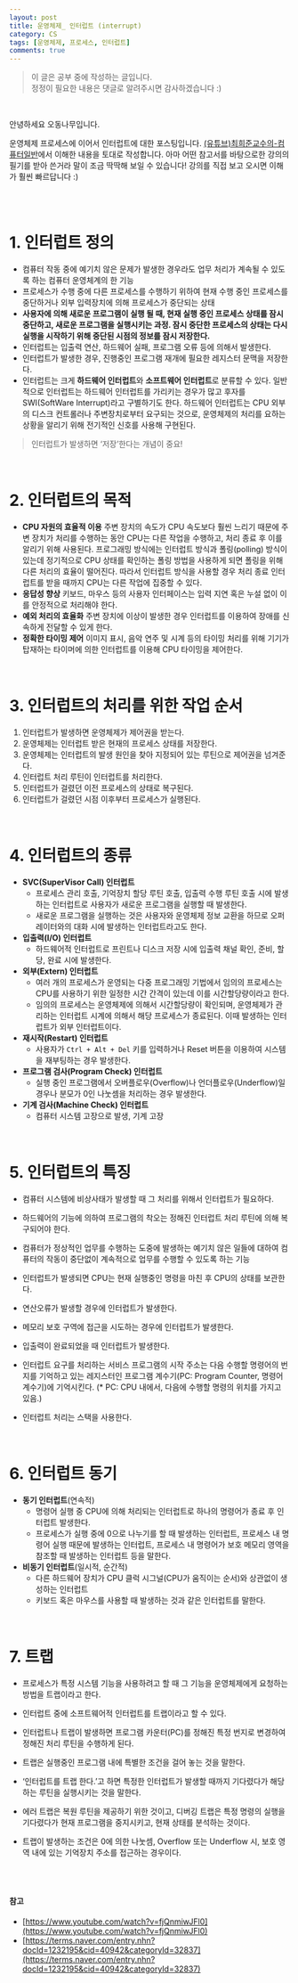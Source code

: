 ```yaml
---
layout: post
title: 운영체제_ 인터럽트 (interrupt)
category: CS
tags: [운영체제, 프로세스, 인터럽트]
comments: true
---
```

>이 글은 공부 중에 작성하는 글입니다.            
>정정이 필요한 내용은 댓글로 알려주시면 감사하겠습니다 :)

<br>

안녕하세요 오동나무입니다.  <br>

운영체제 프로세스에 이어서 인터럽트에 대한 포스팅입니다. [(유튜브)최희준교수의-컴퓨터일반](https://www.youtube.com/watch?v=fjQnmiwJFl0)에서 이해한 내용을 토대로 작성합니다. 아마 어떤 참고서를 바탕으로한 강의의 필기를 받아 쓴거라 말이 조금 딱딱해 보일 수 있습니다! 강의를 직접 보고 오시면 이해가 훨씬 빠르답니다 :)

<br>
<br>

# 1. 인터럽트 정의
* 컴퓨터 작동 중에 예기치 않은 문제가 발생한 경우라도 업무 처리가 계속될 수 있도록 하는 컴퓨터 운영체계의 한 기능
* 프로세스가 수행 중에 다른 프로세스를 수행하기 위하여 현재 수행 중인 프로세스를 중단하거나 외부 입력장치에 의해 프로세스가 중단되는 상태
* **사용자에 의해 새로운 프로그램이 실행 될 때, 현재 실행 중인 프로세스 상태를 잠시 중단하고, 새로운 프로그램을 실행시키는 과정. 잠시 중단한 프로세스의 상태는 다시 실행을  시작하기 위해 중단된 시점의 정보를 잠시 저장한다.**
* 인터럽트는 입출력 연산, 하드웨어 실패, 프로그램 오류 등에 의해서 발생한다.
* 인터럽트가 발생한 경우, 진행중인 프로그램 재개에 필요한 레지스터 문맥을 저장한다.
* 인터럽트는 크게 **하드웨어 인터럽트**와 **소프트웨어 인터럽트**로 분류할 수 있다. 일반적으로 인터럽트는 하드웨어 인터럽트를 가리키는 경우가 많고 후자를 SWI(SoftWare Interrupt)라고 구별하기도 한다. 하드웨어 인터럽트는 CPU 외부의 디스크 컨트롤러나 주변장치로부터 요구되는 것으로, 운영체제의 처리를 요하는 상황을 알리기 위해 전기적인 신호를 사용해 구현된다.

>인터럽트가 발생하면 ‘저장’한다는 개념이 중요!

<br>

# 2. 인터럽트의 목적
- **CPU 자원의 효율적 이용**
주변 장치의 속도가 CPU 속도보다 훨씬 느리기 때문에 주변 장치가 처리를 수행하는 동안 CPU는 다른 작업을 수행하고, 처리 종료 후 이를 알리기 위해 사용된다. 프로그래밍 방식에는 인터럽트 방식과 폴링(polling) 방식이 있는데 정기적으로 CPU 상태를 확인하는 폴링 방법을 사용하게 되면 폴링을 위해 다른 처리의 효율이 떨어진다. 따라서 인터럽트 방식을 사용할 경우 처리 종료 인터럽트를 받을 때까지 CPU는 다른 작업에 집중할 수 있다.
- **응답성 향상**
키보드, 마우스 등의 사용자 인터페이스는 입력 지연 혹은 누설 없이 이를 안정적으로 처리해야 한다.
- **예외 처리의 효율화**
 주변 장치에 이상이 발생한 경우 인터럽트를 이용하여 장애를 신속하게 전달할 수 있게 한다.
- **정확한 타이밍 제어**
 이미지 표시, 음악 연주 및 시계 등의 타이밍 처리를 위해 기기가 탑재하는 타이머에 의한 인터럽트를 이용해 CPU 타이밍을 제어한다.

<br>

# 3. 인터럽트의 처리를 위한 작업 순서
1. 인터럽트가 발생하면 운영체제가 제어권을 받는다.
2. 운영체제는 인터럽트 받은 현재의 프로세스 상태를 저장한다.
3. 운영체제는 인터럽트의 발생 원인을 찾아 지정되어 있는 루틴으로 제어권을 넘겨준다.
4. 인터럽트 처리 루틴이 인터럽트를 처리한다.
5. 인터럽트가 걸렸던 이전 프로세스의 상태로 복구된다.
6. 인터럽트가 걸렸던 시점 이후부터 프로세스가 실행된다.

<br>

# 4. 인터럽트의 종류
* **SVC(SuperVisor Call) 인터럽트**
    * 프로세스 관리 호출, 기억장치 할당 루틴 호출, 입출력 수행 루틴 호출 시에 발생하는 인터럽트로 사용자가 새로운 프로그램을 실행할 때 발생한다.
    * 새로운 프로그램을 실행하는 것은 사용자와 운영체제 정보 교환을 하므로 오퍼레이터와의 대화 시에 발생하는 인터럽트라고도 한다.
* **입출력(I/O) 인터럽트**
    * 하드웨어적 인터럽트로 프린트나 디스크 저장 시에 입출력 채널 확인, 준비, 할당, 완료 시에 발생한다.
* **외부(Extern) 인터럽트**
    * 여러 개의 프로세스가 운영되는 다중 프로그래밍 기법에서 임의의 프로세스는  CPU를 사용하기 위한 일정한 시간 간격이 있는데 이를 시간할당량이라고 한다.
    * 임의의 프로세스는 운영체제에 의해서 시간할당량이 확인되며, 운영체제가 관리하는 인터럽트 시계에 의해서 해당 프로세스가 종료된다. 이때 발생하는 인터럽트가 외부 인터럽트이다.
* **재시작(Restart) 인터럽트**
    * 사용자가 `Ctrl + Alt + Del` 키를 입력하거나 Reset 버튼을 이용하여 시스템을 재부팅하는 경우 발생한다.
* **프로그램 검사(Program Check) 인터럽트**
    * 실행 중인 프로그램에서 오버플로우(Overflow)나 언더플로우(Underflow)일 경우나 분모가 0인 나눗셈을 처리하는 경우 발생한다.
* **기계  검사(Machine Check)  인터럽트**
    * 컴퓨터 시스템 고장으로 발생, 기계 고장

<br>

# 5. 인터럽트의 특징
* 컴퓨터 시스템에 비상사태가 발생할 때 그 처리를 위해서 인터럽트가 필요하다.
* 하드웨어의 기능에 의하여 프로그램의 착오는 정해진 인터럽트 처리 루틴에 의해 복구되어야 한다.
* 컴퓨터가 정상적인 업무를 수행하는 도중에 발생하는 예기치 않은 일들에 대하여 컴퓨터의 작동이 중단없이 계속적으로 업무를 수행할 수 있도록 하는 기능
* 인터럽트가 발생되면 CPU는 현재 실행중인 명령을 마친 후  CPU의 상태를 보관한다.
* 연산오류가 발생할 경우에 인터럽트가 발생한다.
* 메모리 보호 구역에 접근을 시도하는 경우에 인터럽트가 발생한다.
* 입출력이 완료되었을 때 인터럽트가 발생한다.
* 인터럽트 요구를 처리하는 서비스 프로그램의 시작 주소는 다음 수행할 명령어의  번지를 기억하고 있는 레지스터인 프로그램 계수기(PC: Program Counter, 명령어 계수기)에 기억시킨다.
            (* PC: CPU 내에서, 다음에 수행할 명령의 위치를  가지고 있음.)

* 인터럽트 처리는 스택을 사용한다.

<br>

# 6. 인터럽트 동기
* **동기 인터럽트**(연속적)
    * 명령어 실행 중 CPU에 의해 처리되는 인터럽트로 하나의 명령어가 종료 후 인터럽트 발생한다.
    * 프로세스가 실행 중에 0으로 나누기를 할 때 발생하는 인터럽트, 프로세스 내 명령어 실행 때문에 발생하는 인터럽트, 프로세스 내 명령어가 보호 메모리 영역을 참조할 때 발생하는 인터럽트 등을 말한다.
* **비동기 인터럽트**(일시적, 순간적)
    * 다른 하드웨어 장치가 CPU 클럭 시그널(CPU가 움직이는 순서)와 상관없이 생성하는 인터럽트
    * 키보드 혹은 마우스를 사용할 때 발생하는 것과 같은 인터럽트를 말한다.

<br>

# 7. 트랩
* 프로세스가 특정 시스템 기능을 사용하려고 할 때 그 기능을 운영체제에게 요청하는 방법을 트랩이라고 한다.
* 인터럽트 중에 소프트웨어적 인터럽트를 트랩이라고 할 수 있다.
* 인터럽트나 트랩이 발생하면 프로그램 카운터(PC)를 정해진 특정 번지로 변경하여 정해진 처리 루틴을 수행하게 된다.

* 트랩은 실행중인 프로그램 내에 특별한 조건을 걸어 놓는 것을 말한다.
* ‘인터럽트를 트랩 한다.’고 하면 특정한 인터럽트가 발생할 때까지 기다렸다가 해당하는 루틴을 실행시키는 것을 말한다.
* 에러 트랩은 복원 루틴을 제공하기 위한 것이고, 디버깅 트랩은 특정 명령의 실행을 기다렸다가 현재 프로그램을 중지시키고, 현재 상태를 분석하는 것이다.
* 트랩이 발생하는 조건은 0에 의한 나눗셈, Overflow 또는 Underflow 시, 보호 영역 내에 있는 기억장치 주소를 접근하는 경우이다.







<br>
<br>

#### 참고
- [https://www.youtube.com/watch?v=fjQnmiwJFl0](https://www.youtube.com/watch?v=fjQnmiwJFl0)
- [https://terms.naver.com/entry.nhn?docId=1232195&cid=40942&categoryId=32837](https://terms.naver.com/entry.nhn?docId=1232195&cid=40942&categoryId=32837)

<br>
<br>
